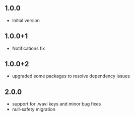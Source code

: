 ## 1.0.0
- Initial version

## 1.0.0+1
- Notifications fix

## 1.0.0+2
- upgraded some packages to resolve dependency issues

## 2.0.0
- support for .wavi keys and minor bug fixes
- null-safety migration